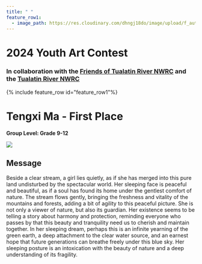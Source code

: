 ```yaml
---
title: " "
feature_row1:
  - image_path: https://res.cloudinary.com/dhngj18do/image/upload/f_auto,q_auto/v1/images/artcontest/ribbon_1
---
```


# 2024 Youth Art Contest

### In collaboration with the [Friends of Tualatin River NWRC](https://fotr.wildapricot.org/) and the [Tualatin River NWRC](https://www.fws.gov/refuge/Tualatin_River/)

{% include feature_row id="feature_row1"%}

# Tengxi Ma - First Place    

**Group Level: Grade 9-12**  

![](https://res.cloudinary.com/dhngj18do/image/upload/f_auto,q_auto/v1/images/artcontest/2024_grp1_1st_large)

## Message

Beside a clear stream, a girl lies quietly, as if she has merged into this pure land undisturbed by the spectacular world. Her sleeping face is peaceful and beautiful, as if a soul has found its home under the gentlest comfort of nature. The stream flows gently, bringing the freshness and vitality of the mountains and forests, adding a bit of agility to this peaceful picture. She is not only a viewer of nature, but also its guardian. Her existence seems to be telling a story about harmony and protection, reminding everyone who passes by that this beauty and tranquility need us to cherish and maintain together. In her sleeping dream, perhaps this is an infinite yearning of the green earth, a deep attachment to the clear water source, and an earnest hope that future generations can breathe freely under this blue sky. Her sleeping posture is an intoxication with the beauty of nature and a deep understanding of its fragility.
